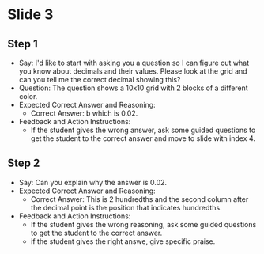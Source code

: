 # Slide 3

## Step 1

- Say: I'd like to start with asking you a question so I can figure out what you know about decimals and their values. Please look at the grid and can you tell me the correct decimal showing this?
- Question: The question shows a 10x10 grid with 2 blocks of a different color.
- Expected Correct Answer and Reasoning:
  - Correct Answer: b which is 0.02.
- Feedback and Action Instructions:
  - If the student gives the wrong answer, ask some guided questions to get the student to the correct answer and move to slide with index 4.

## Step 2

- Say: Can you explain why the answer is 0.02.
- Expected Correct Answer and Reasoning:
  - Correct Answer: This is 2 hundredths and the second column after the decimal point is the position that indicates hundredths.
- Feedback and Action Instructions:
  - If the student gives the wrong reasoning, ask some guided questions to get the student to the correct answer.
  - if the student gives the right answe, give specific praise.
